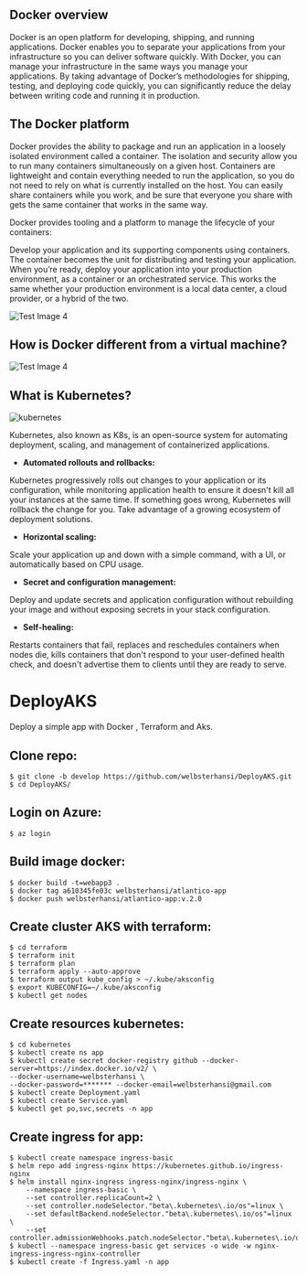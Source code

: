 ## Docker overview

Docker is an open platform for developing, shipping, and running applications. Docker enables you to separate your applications from your infrastructure so you can deliver software quickly. With Docker, you can manage your infrastructure in the same ways you manage your applications. By taking advantage of Docker’s methodologies for shipping, testing, and deploying code quickly, you can significantly reduce the delay between writing code and running it in production.

## The Docker platform
Docker provides the ability to package and run an application in a loosely isolated environment called a container. The isolation and security allow you to run many containers simultaneously on a given host. Containers are lightweight and contain everything needed to run the application, so you do not need to rely on what is currently installed on the host. You can easily share containers while you work, and be sure that everyone you share with gets the same container that works in the same way.

Docker provides tooling and a platform to manage the lifecycle of your containers:

Develop your application and its supporting components using containers.
The container becomes the unit for distributing and testing your application.
When you’re ready, deploy your application into your production environment, as a container or an orchestrated service. This works the same whether your production environment is a local data center, a cloud provider, or a hybrid of the two.

![Test Image 4](https://docs.docker.com/engine/images/architecture.svg)

## How is Docker different from a virtual machine?

![Test Image 4](https://assets-global.website-files.com/5efc3ccdb72aaa7480ec8179/5f03f585f55f79c8b17ae7d2_containers-blog.png)


## What is Kubernetes? 

![kubernetes](https://docs.microsoft.com/pt-br/azure/architecture/reference-architectures/containers/aks-microservices/images/aks.png)

Kubernetes, also known as K8s, is an open-source system for automating deployment, scaling, and management of containerized applications.
* **Automated rollouts and rollbacks:** 

Kubernetes progressively rolls out changes to your application or its configuration, while monitoring application health to ensure it doesn't kill all your instances at the same time. If something goes wrong, Kubernetes will rollback the change for you. Take advantage of a growing ecosystem of deployment solutions.
* **Horizontal scaling:**

Scale your application up and down with a simple command, with a UI, or automatically based on CPU usage.

* **Secret and configuration management:**

Deploy and update secrets and application configuration without rebuilding your image and without exposing secrets in your stack configuration.

* **Self-healing:**

Restarts containers that fail, replaces and reschedules containers when nodes die, kills containers that don't respond to your user-defined health check, and doesn't advertise them to clients until they are ready to serve.

# DeployAKS
Deploy a simple app with Docker , Terraform and Aks.

## Clone repo:

```
$ git clone -b develop https://github.com/welbsterhansi/DeployAKS.git
$ cd DeployAKS/
```

## Login on Azure:

```
$ az login
```
## Build image docker:

```
$ docker build -t=webapp3 .
$ docker tag a610345fe03c welbsterhansi/atlantico-app
$ docker push welbsterhansi/atlantico-app:v.2.0
```
## Create cluster AKS with terraform:

```
$ cd terraform
$ terraform init
$ terraform plan
$ terraform apply --auto-approve
$ terraform output kube_config > ~/.kube/aksconfig
$ export KUBECONFIG=~/.kube/aksconfig
$ kubectl get nodes
```
## Create resources kubernetes:

```
$ cd kubernetes
$ kubectl create ns app
$ kubectl create secret docker-registry github --docker-server=https://index.docker.io/v2/ \
--docker-username=welbsterhansi \
--docker-password=******* --docker-email=welbsterhansi@gmail.com
$ kubectl create Deployment.yaml
$ kubectl create Service.yaml
$ kubectl get po,svc,secrets -n app
```
## Create ingress for app:

```
$ kubectl create namespace ingress-basic
$ helm repo add ingress-nginx https://kubernetes.github.io/ingress-nginx
$ helm install nginx-ingress ingress-nginx/ingress-nginx \
    --namespace ingress-basic \
    --set controller.replicaCount=2 \
    --set controller.nodeSelector."beta\.kubernetes\.io/os"=linux \
    --set defaultBackend.nodeSelector."beta\.kubernetes\.io/os"=linux \
    --set controller.admissionWebhooks.patch.nodeSelector."beta\.kubernetes\.io/os"=linux
$ kubectl --namespace ingress-basic get services -o wide -w nginx-ingress-ingress-nginx-controller
$ kubectl create -f Ingress.yaml -n app
```
